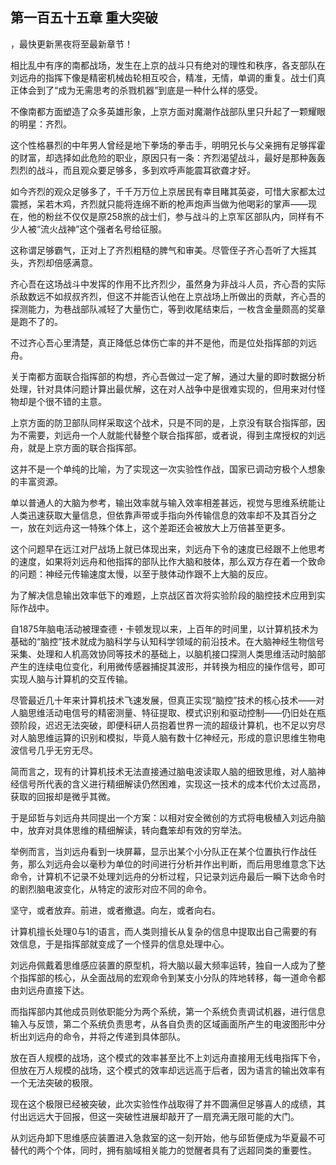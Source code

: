 ## 第一百五十五章 重大突破
，最快更新黑夜将至最新章节！

相比乱中有序的南都战场，发生在上京的战斗只有绝对的理性和秩序，各支部队在刘远舟的指挥下像是精密机械齿轮相互咬合，精准，无情，单调的重复。战士们真正体会到了“成为无需思考的杀戮机器”到底是一种什么样的感受。

不像南都方面塑造了众多英雄形象，上京方面对魔潮作战部队里只升起了一颗耀眼的明星：齐烈。

这个性格暴烈的中年男人曾经是地下拳场的拳击手，明明兄长与父亲拥有足够挥霍的财富，却选择如此危险的职业，原因只有一条：齐烈渴望战斗，最好是那种轰轰烈烈的战斗，而且观众要足够多，多到欢呼声能震耳欲聋才好。

如今齐烈的观众足够多了，千千万万位上京居民有幸目睹其英姿，可惜大家都太过震撼，呆若木鸡，齐烈就只能将连绵不断的枪声炮声当做为他喝彩的掌声――现在，他的粉丝不仅仅是原258旅的战士们，参与战斗的上京军区部队内，同样有不少人被“流火战神”这个强者名号给征服。

这称谓足够霸气，正对上了齐烈粗糙的脾气和审美。尽管侄子齐心吾听了大摇其头，齐烈却倍感满意。

齐心吾在这场战斗中发挥的作用不比齐烈少，虽然身为非战斗人员，齐心吾的实际杀敌数远不如叔叔齐烈，但这不并能否认他在上京战场上所做出的贡献，齐心吾的探测能力，为巷战部队减轻了大量伤亡，等到收尾结束后，一枚含金量颇高的奖章是跑不了的。

不过齐心吾心里清楚，真正降低总体伤亡率的并不是他，而是位处指挥部的刘远舟。

关于南都方面联合指挥部的构想，齐心吾做过一定了解，通过大量的即时数据分析处理，针对具体问题计算出最优解，这在对人战争中是很难实现的，但用来对付怪物却是个很不错的主意。

上京方面的防卫部队同样采取这个战术，只是不同的是，上京没有联合指挥部，因为不需要，刘远舟一个人就能代替整个联合指挥部，或者说，得到主席授权的刘远舟，就是上京方面的联合指挥部。

这并不是一个单纯的比喻，为了实现这一次实验性作战，国家已调动穷极个人想象的丰富资源。

单以普通人的大脑为参考，输出效率就与输入效率相差甚远，视觉与思维系统能让人类迅速获取大量信息，但依靠声带或手指向外传输信息的效率却不及其百分之一，放在刘远舟这一特殊个体上，这个差距还会被放大上万倍甚至更多。

这个问题早在远江对尸战场上就已体现出来，刘远舟下令的速度已经跟不上他思考的速度，如果将刘远舟和他指挥的部队比作大脑和肢体，那么双方存在着一个致命的问题：神经元传输速度太慢，以至于肢体动作跟不上大脑的反应。

为了解决信息输出效率低下的难题，上京战区首次将实验阶段的脑控技术应用到实际作战中。

自1875年脑电活动被理查德・卡顿发现以来，上百年的时间里，以计算机技术为基础的“脑控”技术就成为脑科学与认知科学领域的前沿技术。在大脑神经生物信号采集、处理和人机高效协同等技术的基础上，以脑机接口探测人类思维活动时脑部产生的连续电位变化，利用微传感器捕捉其波形，并转换为相应的操作信号，即可实现人脑与计算机的交互传输。

尽管最近几十年来计算机技术飞速发展，但真正实现“脑控”技术的核心技术――对人脑思维活动电信号的精密测量、特征提取、模式识别和驱动控制――仍旧处在瓶颈阶段，迟迟无法突破，即便科研人员抱着世界一流的超级计算机，也不足以穷尽对人脑思维运算的识别和模拟，毕竟人脑有数十亿神经元，形成的意识思维生物电波信号几乎无穷无尽。

简而言之，现有的计算机技术无法直接通过脑电波读取人脑的细致思维，对人脑神经信号所代表的含义进行精细解读仍然困难，实现这一技术的成本代价太过高昂，获取的回报却是微乎其微。

于是邱哲与刘远舟共同提出一个方案：以相对安全微创的方式将电极植入刘远舟脑中，放弃对具体思维的精细解读，转向蠢笨却有效的穷举法。

举例而言，当刘远舟看到一块屏幕，显示出某个小分队正在某个位置执行作战任务，那么刘远舟会以毫秒为单位的时间进行分析并作出判断，而后用思维意念下达命令，计算机不记录不处理刘远舟的分析过程，只记录刘远舟最后一瞬下达命令时的剧烈脑电波变化，从特定的波形对应不同的命令。

坚守，或者放弃。前进，或者撤退。向左，或者向右。

计算机擅长处理0与1的语言，而人类则擅长从复杂的信息中提取出自己需要的有效信息，于是指挥部就变成了一个怪异的信息处理中心。

刘远舟佩戴着思维感应装置的原型机，将大脑以最大频率运转，独自一人成为了整个指挥部的核心，从全面战局的宏观命令到某支小分队的阵地转移，每一道命令都由刘远舟直接下达。

而指挥部内其他成员则依职能分为两个系统，第一个系统负责调试机器，进行信息输入与反馈，第二个系统负责思考，从各自负责的区域画面所产生的电波图形中分析出刘远舟的命令，并将之传递到具体部队。

放在百人规模的战场，这个模式的效率甚至比不上刘远舟直接用无线电指挥下令，但放在万人规模的战场，这个模式的效率却远远高于后者，因为语言的输出效率有一个无法突破的极限。

现在这个极限已经被突破，此次实验性作战取得了并不圆满但足够喜人的成绩，其付出远远大于回报，但这一突破性进展却敲开了一扇充满无限可能的大门。

从刘远舟卸下思维感应装置进入急救室的这一刻开始，他与邱哲便成为华夏最不可替代的两个个体，同时，拥有脑域相关能力的觉醒者具有了远超同类的重要性。

